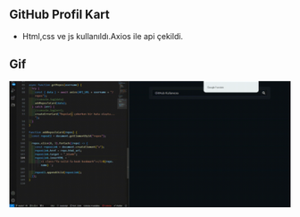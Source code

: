 ## GitHub Profil Kart

- Html,css ve js kullanıldı.Axios ile api çekildi.

## Gif

<img src="Github-Profile-vg.gif"/>